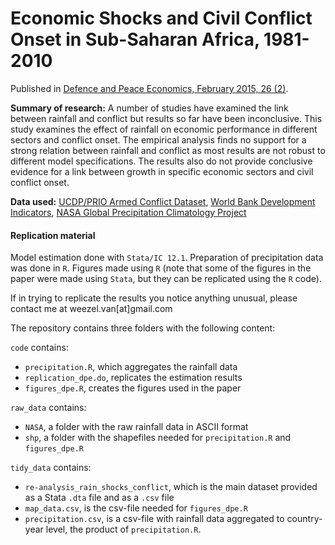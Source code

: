 Economic Shocks and Civil Conflict Onset in Sub-Saharan Africa, 1981-2010
================

Published in [Defence and Peace Economics, February 2015, 26 (2)](http://www.tandfonline.com/doi/full/10.1080/10242694.2014.887489).

**Summary of research:** 
A number of studies have examined the link between rainfall and conflict but results so far have been inconclusive.
This study examines the effect of rainfall on economic performance in different sectors and conflict onset. 
The empirical analysis finds no support for a strong relation between rainfall and conflict as most results are not robust to different model specifications. 
The results also do not provide conclusive evidence for a link between growth in specific economic sectors and civil conflict onset.

**Data used:** [UCDP/PRIO Armed Conflict Dataset](http://www.pcr.uu.se/research/ucdp/datasets/ucdp_prio_armed_conflict_dataset/), [World Bank Development Indicators](http://databank.worldbank.org/data/reports.aspx?source=world-development-indicators), [NASA Global Precipitation Climatology Project](http://precip.gsfc.nasa.gov/)

#### Replication material

Model estimation done with `Stata/IC 12.1`.
Preparation of precipitation data was done in `R`.
Figures made using `R` (note that some of the figures in the paper were made using `Stata`, but they can be replicated using the `R` code).

If in trying to replicate the results you notice anything unusual, please contact me at weezel.van[at]gmail.com

The repository contains three folders with the following content:

`code` contains:

* `precipitation.R`, which aggregates the rainfall data   
* `replication_dpe.do`, replicates the estimation results
* `figures_dpe.R`, creates the figures used in the paper

`raw_data` contains:

* `NASA`, a folder with the raw rainfall data in ASCII format    
* `shp`, a folder  with the shapefiles needed for `precipitation.R` and `figures_dpe.R`       

`tidy_data` contains:

* `re-analysis_rain_shocks_conflict`, which is the main dataset provided as a Stata `.dta` file and as a `.csv` file    
*  `map_data.csv`, is the csv-file needed for `figures_dpe.R`        
*  `precipitation.csv`, is a csv-file with rainfall data aggregated to country-year level, the product of `precipitation.R`. 

